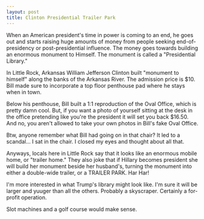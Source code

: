 ```yaml
---
layout: post
title: Clinton Presidential Trailer Park
---
```

When an American president's time in power is coming to an end, he goes out and starts raising huge amounts of money from people seeking end-of-presidency or post-presidential influence. 
The money goes towards building an enormous monument to Himself. The monument is called a "Presidential Library."

In Little Rock, Arkansas William Jefferson Clinton built "monument to himself" along the banks of the Arkansas River. 
The admission price is $10.  Bill made sure to incorporate a top floor penthouse pad where he stays when in town. 

Below his penthouse, Bill built a 1:1 reproduction of the Oval Office, which is pretty damn cool. 
But, if you want a photo of yourself sitting at the desk in the office pretending like you're the president it will set you back $16.50. 
And no, you aren't allowed to take your own photos in Bill's fake Oval Office. 

Btw, anyone remember what Bill had going on in that chair? It led to a scandal... I sat in the chair. 
I closed my eyes and thought about all that.

Anyways, locals here in Little Rock say that it looks like an enormous mobile home, or "trailer home." 
They also joke that if Hillary becomes president she will build her monument beside her husband's, turning the monument into either a double-wide trailer, or a TRAILER PARK. Har Har! 

I'm more interested in what Trump's library might look like. 
I'm sure it will be larger and yuuger than all the others. Probably a skyscraper. Certainly a for-profit operation. 

Slot machines and a golf course would make sense.
